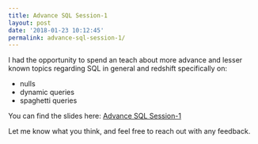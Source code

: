 ```yaml
---
title: Advance SQL Session-1
layout: post
date: '2018-01-23 10:12:45'
permalink: advance-sql-session-1/
---
```


I had the opportunity to spend an teach about more advance and lesser known topics regarding SQL in general and redshift specifically on:
- nulls
- dynamic queries
- spaghetti queries
    
You can find the slides here: [Advance SQL Session-1](https://www.slideshare.net/EyalTrabelsi/bring-sanity-back-to-sql-advance-sql)

Let me know what you think, and feel free to reach out with any feedback. 
